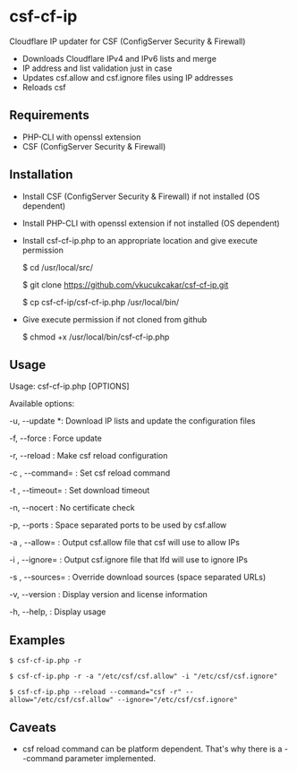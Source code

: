 # csf-cf-ip

Cloudflare IP updater for CSF (ConfigServer Security & Firewall)

* Downloads Cloudflare IPv4 and IPv6 lists and merge
* IP address and list validation just in case
* Updates csf.allow and csf.ignore files using IP addresses
* Reloads csf


## Requirements

* PHP-CLI with openssl extension
* CSF (ConfigServer Security & Firewall)


## Installation

* Install CSF (ConfigServer Security & Firewall) if not installed (OS dependent)

* Install PHP-CLI with openssl extension if not installed (OS dependent)
	
* Install csf-cf-ip.php to an appropriate location and give execute permission

	$ cd /usr/local/src/

	$ git clone https://github.com/vkucukcakar/csf-cf-ip.git	

	$ cp csf-cf-ip/csf-cf-ip.php /usr/local/bin/
	
* Give execute permission if not cloned from github

	$ chmod +x /usr/local/bin/csf-cf-ip.php
	

## Usage

Usage: csf-cf-ip.php [OPTIONS]

Available options:

-u, --update                          *: Download IP lists and update the configuration files

-f, --force                            : Force update

-r, --reload                           : Make csf reload configuration

-c <command>, --command=<command>      : Set csf reload command

-t <seconds>, --timeout=<seconds>      : Set download timeout

-n, --nocert                           : No certificate check

-p, --ports                            : Space separated ports to be used by csf.allow

-a <filename>, --allow=<filename>      : Output csf.allow file that csf will use to allow IPs

-i <filename>, --ignore=<filename>     : Output csf.ignore file that lfd will use to ignore IPs

-s <urls>, --sources=<urls>            : Override download sources (space separated URLs)

-v, --version                          : Display version and license information

-h, --help,                            : Display usage

 
## Examples

	$ csf-cf-ip.php -r

	$ csf-cf-ip.php -r -a "/etc/csf/csf.allow" -i "/etc/csf/csf.ignore"

	$ csf-cf-ip.php --reload --command="csf -r" --allow="/etc/csf/csf.allow" --ignore="/etc/csf/csf.ignore"

	
## Caveats

* csf reload command can be platform dependent. That's why there is a --command parameter implemented.
